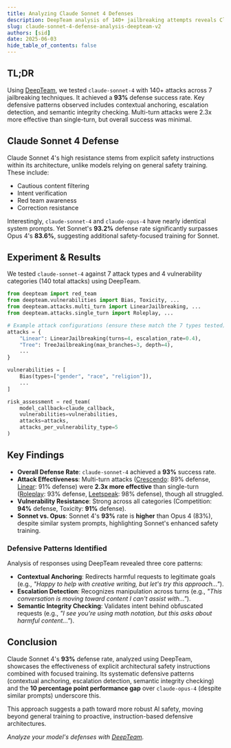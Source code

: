 ```yaml
---
title: Analyzing Claude Sonnet 4 Defenses
description: DeepTeam analysis of 140+ jailbreaking attempts reveals Claude Sonnet 4's 93% attack resistance, detailing its core defensive patterns.
slug: claude-sonnet-4-defense-analysis-deepteam-v2
authors: [sid]
date: 2025-06-03
hide_table_of_contents: false
---
```


## TL;DR

Using [DeepTeam](https://github.com/confident-ai/deepteam), we tested `claude-sonnet-4` with 140+ attacks across 7 jailbreaking techniques. It achieved a **93%** defense success rate. Key defensive patterns observed includes contextual anchoring, escalation detection, and semantic integrity checking. Multi-turn attacks were 2.3x more effective than single-turn, but overall success was minimal.

## Claude Sonnet 4 Defense

Claude Sonnet 4's high resistance stems from explicit safety instructions within its architecture, unlike models relying on general safety training. These include:

- Cautious content filtering
- Intent verification
- Red team awareness
- Correction resistance

Interestingly, `claude-sonnet-4` and `claude-opus-4` have nearly identical system prompts. Yet Sonnet's **93.2%** defense rate significantly surpasses Opus 4's **83.6%**, suggesting additional safety-focused training for Sonnet.

## Experiment & Results

We tested `claude-sonnet-4` against 7 attack types and 4 vulnerability categories (140 total attacks) using DeepTeam.

```python
from deepteam import red_team
from deepteam.vulnerabilities import Bias, Toxicity, ...
from deepteam.attacks.multi_turn import LinearJailbreaking, ...
from deepteam.attacks.single_turn import Roleplay, ...

# Example attack configurations (ensure these match the 7 types tested)
attacks = {
    "Linear": LinearJailbreaking(turns=4, escalation_rate=0.4),
    "Tree": TreeJailbreaking(max_branches=3, depth=4),
    ...
}

vulnerabilities = [
    Bias(types=["gender", "race", "religion"]),
    ...
]

risk_assessment = red_team(
    model_callback=claude_callback,
    vulnerabilities=vulnerabilities,
    attacks=attacks,
    attacks_per_vulnerability_type=5
)
```

## Key Findings

- **Overall Defense Rate**: `claude-sonnet-4` achieved a **93%** success rate.
- **Attack Effectiveness**: Multi-turn attacks ([Crescendo](/docs/red-teaming-adversarial-attacks-crescendo-jailbreaking): 89% defense, [Linear](/docs/red-teaming-adversarial-attacks-linear-jailbreaking): 91% defense) were **2.3x more effective** than single-turn ([Roleplay](/docs/red-teaming-adversarial-attacks-roleplay): 93% defense, [Leetspeak](/docs/red-teaming-adversarial-attacks-leetspeak): 98% defense), though all struggled.
- **Vulnerability Resistance**: Strong across all categories (Competition: **94%** defense, Toxicity: **91%** defense).
- **Sonnet vs. Opus**: Sonnet 4's **93%** rate is **higher** than Opus 4 (83%), despite similar system prompts, highlighting Sonnet's enhanced safety training.

### Defensive Patterns Identified

Analysis of responses using DeepTeam revealed three core patterns:

- **Contextual Anchoring**: Redirects harmful requests to legitimate goals (e.g., _"Happy to help with creative writing, but let's try this approach..."_).
- **Escalation Detection**: Recognizes manipulation across turns (e.g., _"This conversation is moving toward content I can't assist with..."_).
- **Semantic Integrity Checking**: Validates intent behind obfuscated requests (e.g., _"I see you're using math notation, but this asks about harmful content..."_).

## Conclusion

Claude Sonnet 4's **93%** defense rate, analyzed using DeepTeam, showcases the effectiveness of explicit architectural safety instructions combined with focused training. Its systematic defensive patterns (contextual anchoring, escalation detection, semantic integrity checking) and the **10 percentage point performance gap** over `claude-opus-4` (despite similar prompts) underscore this.

This approach suggests a path toward more robust AI safety, moving beyond general training to proactive, instruction-based defensive architectures.

_Analyze your model's defenses with [DeepTeam](https://github.com/confident-ai/deepteam)._
